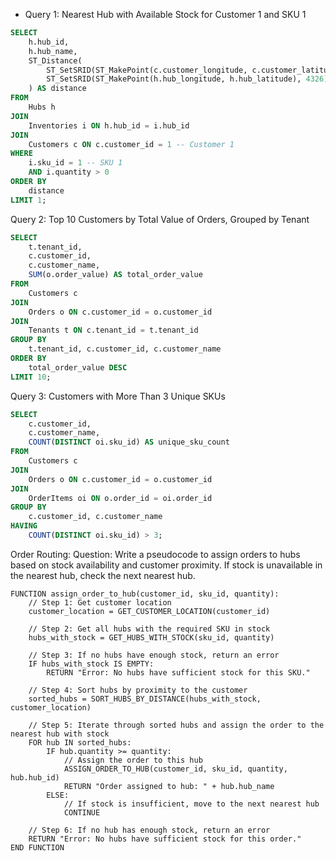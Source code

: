 - Query 1: Nearest Hub with Available Stock for Customer 1 and SKU 1 
```sql
SELECT 
    h.hub_id,
    h.hub_name,
    ST_Distance(
        ST_SetSRID(ST_MakePoint(c.customer_longitude, c.customer_latitude), 4326),
        ST_SetSRID(ST_MakePoint(h.hub_longitude, h.hub_latitude), 4326)
    ) AS distance
FROM 
    Hubs h
JOIN 
    Inventories i ON h.hub_id = i.hub_id
JOIN 
    Customers c ON c.customer_id = 1 -- Customer 1
WHERE 
    i.sku_id = 1 -- SKU 1
    AND i.quantity > 0
ORDER BY 
    distance
LIMIT 1;
```
Query 2: Top 10 Customers by Total Value of Orders, Grouped by Tenant
```sql
SELECT 
    t.tenant_id,
    c.customer_id,
    c.customer_name,
    SUM(o.order_value) AS total_order_value
FROM 
    Customers c
JOIN 
    Orders o ON c.customer_id = o.customer_id
JOIN 
    Tenants t ON c.tenant_id = t.tenant_id
GROUP BY 
    t.tenant_id, c.customer_id, c.customer_name
ORDER BY 
    total_order_value DESC
LIMIT 10;
```
Query 3: Customers with More Than 3 Unique SKUs
```sql
SELECT 
    c.customer_id,
    c.customer_name,
    COUNT(DISTINCT oi.sku_id) AS unique_sku_count
FROM 
    Customers c
JOIN 
    Orders o ON c.customer_id = o.customer_id
JOIN 
    OrderItems oi ON o.order_id = oi.order_id
GROUP BY 
    c.customer_id, c.customer_name
HAVING 
    COUNT(DISTINCT oi.sku_id) > 3;
```
Order Routing:
Question: Write a pseudocode to assign orders to hubs based on stock availability and customer proximity. If stock is unavailable in the nearest hub, check the next nearest hub.
```
FUNCTION assign_order_to_hub(customer_id, sku_id, quantity):
    // Step 1: Get customer location
    customer_location = GET_CUSTOMER_LOCATION(customer_id)
    
    // Step 2: Get all hubs with the required SKU in stock
    hubs_with_stock = GET_HUBS_WITH_STOCK(sku_id, quantity)
    
    // Step 3: If no hubs have enough stock, return an error
    IF hubs_with_stock IS EMPTY:
        RETURN "Error: No hubs have sufficient stock for this SKU."
    
    // Step 4: Sort hubs by proximity to the customer
    sorted_hubs = SORT_HUBS_BY_DISTANCE(hubs_with_stock, customer_location)
    
    // Step 5: Iterate through sorted hubs and assign the order to the nearest hub with stock
    FOR hub IN sorted_hubs:
        IF hub.quantity >= quantity:
            // Assign the order to this hub
            ASSIGN_ORDER_TO_HUB(customer_id, sku_id, quantity, hub.hub_id)
            RETURN "Order assigned to hub: " + hub.hub_name
        ELSE:
            // If stock is insufficient, move to the next nearest hub
            CONTINUE
    
    // Step 6: If no hub has enough stock, return an error
    RETURN "Error: No hubs have sufficient stock for this order."
END FUNCTION
```
